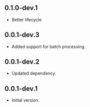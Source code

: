 ## 0.1.0-dev.1

- Better lifecycle

## 0.0.1-dev.3

- Added support for batch processing.

## 0.0.1-dev.2

- Updated dependency.

## 0.0.1-dev.1

- Initial version.
